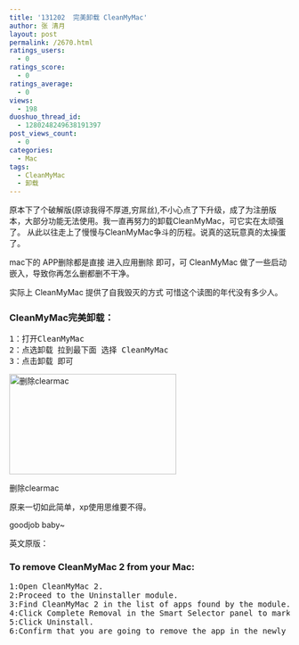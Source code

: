 ```yaml
---
title: '131202  完美卸载 CleanMyMac'
author: 张 清月
layout: post
permalink: /2670.html
ratings_users:
  - 0
ratings_score:
  - 0
ratings_average:
  - 0
views:
  - 198
duoshuo_thread_id:
  - 1280248249638191397
post_views_count:
  - 0
categories:
  - Mac
tags:
  - CleanMyMac
  - 卸载
---
```

原本下了个破解版(原谅我得不厚道,穷屌丝),不小心点了下升级，成了为注册版本，大部分功能无法使用。我一直再努力的卸载CleanMyMac，可它实在太顽强了。 从此以往走上了慢慢与CleanMyMac争斗的历程。说真的这玩意真的太操蛋了。

mac下的 APP删除都是直接 进入应用删除 即可，可 CleanMyMac 做了一些启动嵌入，导致你再怎么删都删不干净。

实际上 CleanMyMac 提供了自我毁灭的方式 可惜这个读图的年代没有多少人。

### CleanMyMac完美卸载：

<pre>1：打开CleanMyMac
2：点选卸载 拉到最下面 选择 CleanMyMac
3：点击卸载 即可
</pre>

<div id="attachment_2671" style="width: 310px" class="wp-caption aligncenter">
  <a href="http://pic.80aj.com/2013/12/uninstallmacclean.png"><img src="http://pic.80aj.com/2013/12/uninstallmacclean-300x180.png" alt="删除clearmac" width="300" height="180" class="size-medium wp-image-2671" /></a><p class="wp-caption-text">
    删除clearmac
  </p>
</div>

  
原来一切如此简单，xp使用思维要不得。

goodjob baby~

英文原版：

### To remove CleanMyMac 2 from your Mac:

<pre>1:Open CleanMyMac 2.
2:Proceed to the Uninstaller module.
3:Find CleanMyMac 2 in the list of apps found by the module.
4:Click Complete Removal in the Smart Selector panel to mark the application file and all it related items for removal.
5:Click Uninstall.
6:Confirm that you are going to remove the app in the newly appeared message.
</pre>